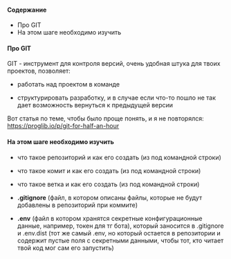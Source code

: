 #### Содержание

- Про GIT
- На этом шаге необходимо изучить

#### Про GIT

GIT - инструмент для контроля версий, очень удобная штука для твоих проектов, позволяет:

- работать над проектом в команде

- структурировать разработку, и в случае если что-то пошло не так дает возможность вернуться к предыдущей версии

Вот статья по теме, чтобы  было проще понять, и я не повторялся: https://proglib.io/p/git-for-half-an-hour

#### На этом шаге необходимо изучить

- что такое репозиторий и как его создать (из под командной строки)

- что такое комит и как его создать (из под командной строки)

- что такое ветка и как его создать (из под командной строки)

- **.gitignore** (файл, в котором описаны файлы, которые не будут добавлены в репозиторий при коммите)

- **.env** (файл в котором хранятся секретные конфигурационные данные, например, токен для тг бота), который заносится в .gitignore и .env.dist (тот же самый .env, но который остается в репозитории и содержит пустые поля с секретными данными, чтобы тот, кто читает твой код мог сам его запустить)